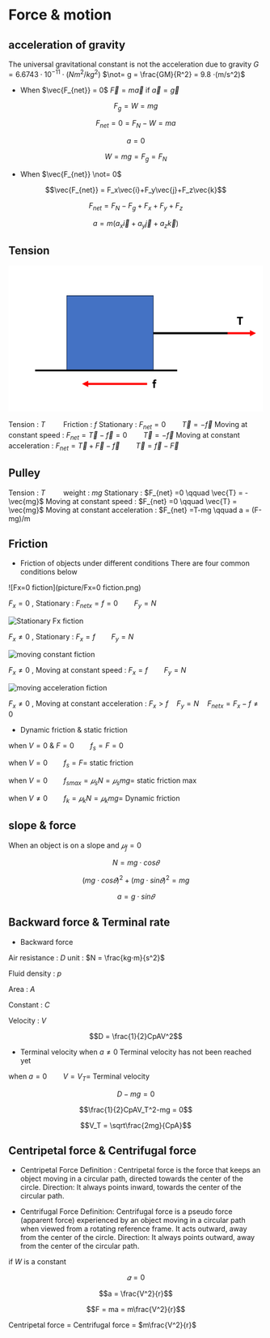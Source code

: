 # Force & motion
## acceleration of gravity

The universal gravitational constant is not the acceleration due to gravity
$G = 6.6743⋅10^{-11}⋅(Nm^2/kg^2)$
$\not= g = \frac{GM}{R^2} = 9.8 ⋅(m/s^2)$

* When $\vec{F_{net}} = 0$
$\vec{F} = m\vec{a}$ if $\vec{a} = \vec{g}$

$$F_g = W = mg$$

$$F_{net} = 0 = F_N-W = ma$$

$$a = 0$$

$$W = mg = F_g = F_N$$

* When $\vec{F_{net}} \not= 0$

$$\vec{F_{net}} = F_x\vec{i}+F_y\vec{j}+F_z\vec{k}$$

$$F_{net} = F_N-F_g+F_x+F_y+F_z$$

$$a = m(a_x\vec{i}+a_y\vec{j}+a_z\vec{k})$$

## Tension
![tension](picture/tension.png)

Tension : $T \qquad$ Friction : $f$
Stationary : $F_{net} =0 \qquad \vec{T} = -\vec{f}$
Moving at constant speed : $F_{net} = \vec{T}-\vec{f} = 0 \qquad \vec{T} = -\vec{f}$
Moving at constant acceleration : $F_{net} = \vec{T}+\vec{F}-\vec{f} \qquad \vec{T} = \vec{f}-\vec{F}$

## Pulley
Tension : $T \qquad$ weight : $mg$
Stationary : $F_{net} =0 \qquad \vec{T} = -\vec{mg}$
Moving at constant speed : $F_{net} =0 \qquad \vec{T} = \vec{mg}$
Moving at constant acceleration : $F_{net} =T-mg \qquad a = (F-mg)/m

## Friction
* Friction of objects under different conditions
There are four common conditions below

![Fx=0 fiction](picture/Fx=0 fiction.png)

$F_{x} = 0$ , Stationary : $F_{netx} = f = 0 \qquad F_y = N$

![Stationary Fx fiction](https://hackmd.io/_uploads/HJjt9fWfke.png)

$F_{x} \not= 0$ , Stationary : $F_x = f \qquad F_y = N$

![moving constant fiction](https://hackmd.io/_uploads/Bkg35fWGJg.png)

$F_{x} \not= 0$ , Moving at constant speed : $F_x = f \qquad F_y = N$

![moving acceleration fiction](https://hackmd.io/_uploads/S1n35MbGJe.png)

$F_{x} \not= 0$ , Moving at constant acceleration : $F_x > f \quad F_y = N \quad F_{netx} = F_x-f \not= 0$

* Dynamic friction & static friction
  
when $V = 0$ & $F = 0 \qquad f_s = F = 0$

when $V = 0 \qquad f_s = F =$ static friction

when $V = 0 \qquad f_{smax} = 𝜇_sN = 𝜇_smg =$ static friction max

when $V \not= 0 \qquad f_k = 𝜇_kN = 𝜇_kmg =$ Dynamic friction
	
## slope & force

When an object is on a slope and $𝜇_f = 0$

$$N = mg⋅cos𝜃$$

$$(mg⋅cos𝜃)^2+(mg⋅sin𝜃)^2 = mg$$

$$a = g⋅sin𝜃$$

## Backward force & Terminal rate
* Backward force

Air resistance : $D$ unit : $N = \frac{kg⋅m}{s^2}$

Fluid density : $p$

Area : $A$

Constant : $C$

Velocity : $V$

$$D = \frac{1}{2}CpAV^2$$ 

* Terminal velocity
when $a \not= 0$ Terminal velocity has not been reached yet

when $a = 0 \qquad V = V_T =$ Terminal velocity 

$$D-mg = 0$$

$$\frac{1}{2}CpAV_T^2-mg = 0$$

$$V_T = \sqrt\frac{2mg}{CpA}$$

## Centripetal force & Centrifugal force
* Centripetal Force
Definition : Centripetal force is the force that keeps an object moving in a circular path, directed towards the center of the circle.
Direction: It always points inward, towards the center of the circular path.

* Centrifugal Force
Definition: Centrifugal force is a pseudo force (apparent force) experienced by an object moving in a circular path when viewed from a rotating reference frame. It acts outward, away from the center of the circle.
Direction: It always points outward, away from the center of the circular path.

if $W$ is a constant

$$𝛼 = 0$$

$$a = \frac{V^2}{r}$$

$$F = ma = m\frac{V^2}{r}$$

Centripetal force $=$ Centrifugal force = $m\frac{V^2}{r}$
